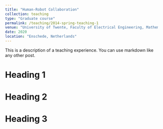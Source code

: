 ```yaml
---
title: "Human-Robot Collaboration"
collection: teaching
type: "Graduate course"
permalink: /teaching/2014-spring-teaching-1
venue: "University of Twente, Faculty of Electrical Engineering, Mathematics and Computer Science"
date: 2020
location: "Enschede, Netherlands"
---
```


This is a description of a teaching experience. You can use markdown like any other post.

Heading 1
======

Heading 2
======

Heading 3
======
